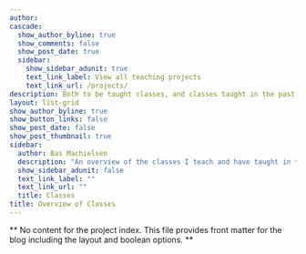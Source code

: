 ```yaml
---
author: 
cascade:
  show_author_byline: true
  show_comments: false
  show_post_date: true
  sidebar:
    show_sidebar_adunit: true
    text_link_label: View all teaching projects
    text_link_url: /projects/
description: Both to be taught classes, and classes taught in the past
layout: list-grid
show_author_byline: true
show_button_links: false
show_post_date: false
show_post_thumbnail: true
sidebar:
  author: Bas Machielsen
  description: "An overview of the classes I teach and have taught in the past, and corresponding course materials."
  show_sidebar_adunit: false
  text_link_label: ""
  text_link_url: ""
  title: Classes
title: Overview of Classes
---
```


** No content for the project index. This file provides front matter for the blog including the layout and boolean options. **
